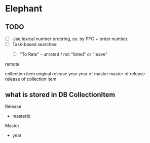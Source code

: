 # Elephant

## TODO

- [ ] Use lexical number ordering, ex. by PFC + order number.
- [ ] Task-based searches:
  - [ ] "To Rate" - unrated / not "listed" or "leave"


remote


  collection item
    original release year
      year of master
        master of release
          release of collection item

what is stored in DB
CollectionItem
  - 

Release
  - masterId

Master
  - year
